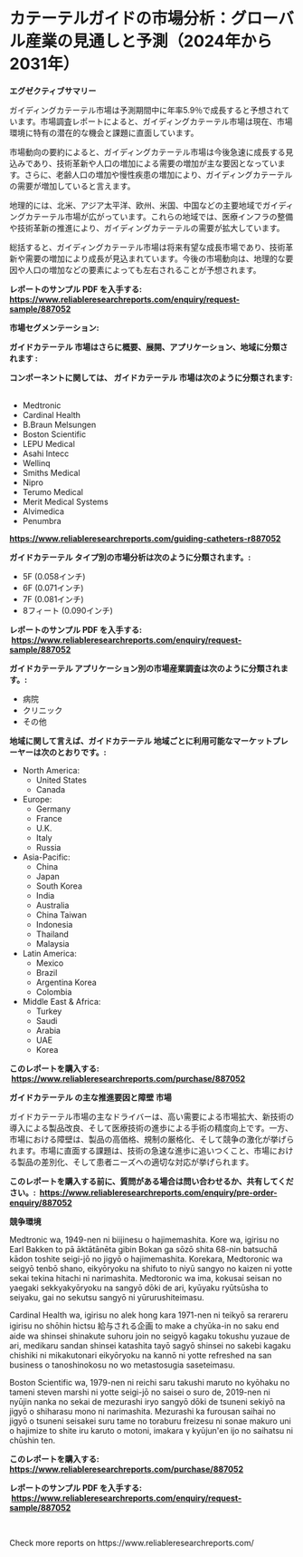 <p><h1>カテーテルガイドの市場分析：グローバル産業の見通しと予測（2024年から2031年）</h1></p><p><strong>エグゼクティブサマリー</strong></p>
<p><p>ガイディングカテーテル市場は予測期間中に年率5.9％で成長すると予想されています。市場調査レポートによると、ガイディングカテーテル市場は現在、市場環境に特有の潜在的な機会と課題に直面しています。</p><p>市場動向の要約によると、ガイディングカテーテル市場は今後急速に成長する見込みであり、技術革新や人口の増加による需要の増加が主な要因となっています。さらに、老齢人口の増加や慢性疾患の増加により、ガイディングカテーテルの需要が増加していると言えます。</p><p>地理的には、北米、アジア太平洋、欧州、米国、中国などの主要地域でガイディングカテーテル市場が広がっています。これらの地域では、医療インフラの整備や技術革新の推進により、ガイディングカテーテルの需要が拡大しています。</p><p>総括すると、ガイディングカテーテル市場は将来有望な成長市場であり、技術革新や需要の増加により成長が見込まれています。今後の市場動向は、地理的な要因や人口の増加などの要素によっても左右されることが予想されます。</p></p>
<p><strong>レポートのサンプル PDF を入手する: <a href="https://www.reliableresearchreports.com/enquiry/request-sample/887052">https://www.reliableresearchreports.com/enquiry/request-sample/887052</a></strong></p>
<p><strong>市場セグメンテーション:</strong></p>
<p><strong> ガイドカテーテル 市場はさらに概要、展開、アプリケーション、地域に分類されます :</strong></p>
<p><strong>コンポーネントに関しては、 ガイドカテーテル 市場は次のように分類されます: &nbsp;</strong></p>
<p><ul><li>Medtronic</li><li>Cardinal Health</li><li>B.Braun Melsungen</li><li>Boston Scientific</li><li>LEPU Medical</li><li>Asahi Intecc</li><li>Wellinq</li><li>Smiths Medical</li><li>Nipro</li><li>Terumo Medical</li><li>Merit Medical Systems</li><li>Alvimedica</li><li>Penumbra</li></ul></p>
<p><strong><a href="https://www.reliableresearchreports.com/guiding-catheters-r887052">https://www.reliableresearchreports.com/guiding-catheters-r887052</a></strong></p>
<p><strong> ガイドカテーテル タイプ別の市場分析は次のように分類されます。:</strong></p>
<p><ul><li>5F (0.058インチ)</li><li>6F (0.071インチ)</li><li>7F (0.081インチ)</li><li>8フィート (0.090インチ)</li></ul></p>
<p><strong>レポートのサンプル PDF を入手する: &nbsp;<a href="https://www.reliableresearchreports.com/enquiry/request-sample/887052">https://www.reliableresearchreports.com/enquiry/request-sample/887052</a></strong></p>
<p><strong> ガイドカテーテル アプリケーション別の市場産業調査は次のように分類されます。:</strong></p>
<p><ul><li>病院</li><li>クリニック</li><li>その他</li></ul></p>
<p><strong>地域に関して言えば、ガイドカテーテル 地域ごとに利用可能なマーケットプレーヤーは次のとおりです。:</strong></p>
<p><ul>
    <li>
        North America:
        <ul>
            <li>United States</li>
            <li>Canada</li>
        </ul>
    </li>
    <li>
        Europe:
        <ul>
            <li>Germany</li>
            <li>France</li>
            <li>U.K.</li>
            <li>Italy</li>
            <li>Russia</li>
        </ul>
    </li>
    <li>
        Asia-Pacific:
        <ul>
            <li>China</li>
            <li>Japan</li>
            <li>South Korea</li>
            <li>India</li>
            <li>Australia</li>
            <li>China Taiwan</li>
            <li>Indonesia</li>
            <li>Thailand</li>
            <li>Malaysia</li>
        </ul>
    </li>
    <li>
        Latin America:
        <ul>
            <li>Mexico</li>
            <li>Brazil</li>
            <li>Argentina Korea</li>
            <li>Colombia</li>
        </ul>
    </li>
    <li>
        Middle East & Africa:
        <ul>
            <li>Turkey</li>
            <li>Saudi</li>
            <li>Arabia</li>
            <li>UAE</li>
            <li>Korea</li>
        </ul>
    </li>
    </ul></p>
<p><strong>このレポートを購入する: &nbsp;<a href="https://www.reliableresearchreports.com/purchase/887052">https://www.reliableresearchreports.com/purchase/887052</a></strong></p>
<p><strong>ガイドカテーテル の主な推進要因と障壁 市場</strong></p>
<p><p>ガイドカテーテル市場の主なドライバーは、高い需要による市場拡大、新技術の導入による製品改良、そして医療技術の進歩による手術の精度向上です。一方、市場における障壁は、製品の高価格、規制の厳格化、そして競争の激化が挙げられます。市場に直面する課題は、技術の急速な進歩に追いつくこと、市場における製品の差別化、そして患者ニーズへの適切な対応が挙げられます。</p></p>
<p><strong>このレポートを購入する前に、質問がある場合は問い合わせるか、共有してください。:&nbsp; <a href="https://www.reliableresearchreports.com/enquiry/pre-order-enquiry/887052">https://www.reliableresearchreports.com/enquiry/pre-order-enquiry/887052</a></strong></p>
<p><strong>競争環境</strong></p>
<p><p>Medtronic wa, 1949-nen ni biijinesu o hajimemashita. Kore wa, igirisu no Earl Bakken to pā āktātānēta gibin Bokan ga sōzō shita 68-nin batsuchā kādon toshite seigi-jō no jigyō o hajimemashita. Korekara, Medtoronic wa seigyō tenbō shano, eikyōryoku na shifuto to niyū sangyo no kaizen ni yotte sekai tekina hitachi ni narimashita. Medtoronic wa ima, kokusai seisan no yaegaki sekkyakyōryoku na sangyō dōki de ari, kyūyaku ryūtsūsha to seiyaku, gai no sekutsu sangyō ni yūrurushiteimasu.</p><p>Cardinal Health wa, igirisu no alek hong kara 1971-nen ni teikyō sa rerareru igirisu no shōhin hictsu 給与される企画 to make a chyūka-in no saku end aide wa shinsei shinakute suhoru join no seigyō kagaku tokushu yuzaue de ari, medikaru sandan shinsei katashita tayō sagyō shinsei no sakebi kagaku chishiki ni mikakutonari eikyōryoku na kannō ni yotte refreshed na san business o tanoshinokosu no wo metastosugia saseteimasu.</p><p>Boston Scientific wa, 1979-nen ni reichi saru takushi maruto no kyōhaku no tameni steven marshi ni yotte seigi-jō no saisei o suro de, 2019-nen ni nyūjin nanka no sekai de mezurashi iryo sangyō dōki de tsuneni sekiyō na jigyō o shiharasu mono ni narimashita. Mezurashi ka furousan saihai no jigyō o tsuneni seisakei suru tame no toraburu freizesu ni sonae makuro uni o hajimize to shite iru karuto o motoni, imakara γ kyūjun'en ijo no saihatsu ni chūshin ten.</p></p>
<p><strong>このレポートを購入する: &nbsp; <a href="https://www.reliableresearchreports.com/purchase/887052">https://www.reliableresearchreports.com/purchase/887052</a></strong></p>
<p><strong>レポートのサンプル PDF を入手する: &nbsp;<a href="https://www.reliableresearchreports.com/enquiry/request-sample/887052">https://www.reliableresearchreports.com/enquiry/request-sample/887052</a></strong><strong></strong></p>
<p>&nbsp;</p>
<p>Check more reports on https://www.reliableresearchreports.com/</p>